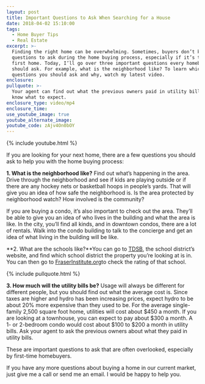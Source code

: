 ```yaml
---
layout: post
title: Important Questions to Ask When Searching for a House
date: 2018-04-02 15:10:00
tags:
  - Home Buyer Tips
  - Real Estate
excerpt: >-
  Finding the right home can be overwhelming. Sometimes, buyers don’t know which
  questions to ask during the home buying process, especially if it’s their
  first home. Today, I’ll go over three important questions every homebuyer
  should ask. For example, what is the neighborhood like? To learn which other
  questions you should ask and why, watch my latest video.
enclosure:
pullquote: >-
  Your agent can find out what the previous owners paid in utility bills so you
  know what to expect.
enclosure_type: video/mp4
enclosure_time:
use_youtube_image: true
youtube_alternate_image:
youtube_code: zAjv4On0bOY
---
```


{% include youtube.html %}

If you are looking for your next home, there are a few questions you should ask to help you with the home buying process:

**1. What is the neighborhood like?** Find out what’s happening in the area. Drive through the neighborhood and see if kids are playing outside or if there are any hockey nets or basketball hoops in people’s yards. That will give you an idea of how safe the neighborhood is. Is the area protected by neighborhood watch? How involved is the community?

If you are buying a condo, it’s also important to check out the area. They’ll be able to give you an idea of who lives in the building and what the area is like. In the city, you’ll find all kinds, and in downtown condos, there are a lot of rentals. Walk into the condo building to talk to the concierge and get an idea of what living in the building will be like.

**2. What are the schools like?**You can go to [TDSB](http://www.tdsb.on.ca/), the school district’s website, and find which school district the property you’re looking at is in. You can then go to [FraserInstitute.org](https://www.fraserinstitute.org/)to check the rating of that school.

{% include pullquote.html %}

**3. How much will the utility bills be?** Usage will always be different for different people, but you should find out what the average cost is. Since taxes are higher and hydro has been increasing prices, expect hydro to be about 20% more expensive than they used to be. For the average single-family 2,500 square foot home, utilities will cost about $450 a month. If you are looking at a townhouse, you can expect to pay about $300 a month. A 1- or 2-bedroom condo would cost about $100 to $200 a month in utility bills. Ask your agent to ask the previous owners about what they paid in utility bills.

These are important questions to ask that are often overlooked, especially by first-time homebuyers.

If you have any more questions about buying a home in our current market, just give me a call or send me an email. I would be happy to help you.